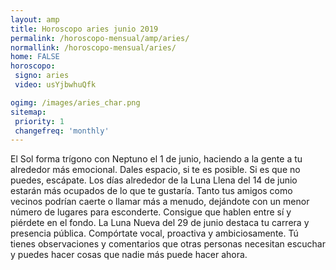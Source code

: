 ```yaml
---
layout: amp
title: Horoscopo aries junio 2019 
permalink: /horoscopo-mensual/amp/aries/
normallink: /horoscopo-mensual/aries/
home: FALSE
horoscopo:
 signo: aries
 video: usYjbwhuQfk

ogimg: /images/aries_char.png
sitemap:
 priority: 1
 changefreq: 'monthly'
---
```



El Sol forma trígono con Neptuno el 1 de junio, haciendo a la gente a tu alrededor más emocional. Dales espacio, si te es posible. Si es que no puedes, escápate. Los días alrededor de la Luna Llena del 14 de junio estarán más ocupados de lo que te gustaría. Tanto tus amigos como vecinos podrían caerte o llamar más a menudo, dejándote con un menor número de lugares para esconderte. Consigue que hablen entre sí y piérdete en el fondo. La Luna Nueva del 29 de junio destaca tu carrera y presencia pública. Compórtate vocal, proactiva y ambiciosamente. Tú tienes observaciones y comentarios que otras personas necesitan escuchar y puedes hacer cosas que nadie más puede hacer ahora.
